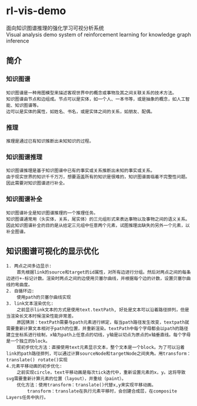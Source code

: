 # rl-vis-demo

面向知识图谱推理的强化学习可视分析系统<br>
Visual analysis demo system of reinforcement learning for knowledge graph inference

## 简介
### 知识图谱
    知识图谱是一种用图模型来描述客观世界中的概念或事物及其之间关联关系的技术方法。
    知识图谱由节点和边组成。节点可以是实体，如一个人、一本书等，或是抽象的概念，如人工智能、知识图谱等。
    边可以是实体的属性，如姓名、书名，或是实体之间的关系，如朋友、配偶。
### 推理
    推理是通过已有知识推断出未知知识的过程。
### 知识图谱推理
    知识图谱推理是基于知识图谱中已有的事实或关系推断出未知的事实或关系。
    由于现实世界的知识千千万万，想要涵盖所有的知识是很难的，知识图谱面临着不完整性问题。因此需要对知识图谱进行补全。
### 知识图谱补全
    知识图谱补全是知识图谱推理的一个推理任务。
    知识图谱通常用（头实体，关系，尾实体）的三元组形式来表达事物以及事物之间的语义关系。
    因此知识图谱补全的目的是从给定三元组中任意两个元素，试图推理出缺失的另外一个元素，以补全图谱。
## 知识图谱可视化的显示优化
    1. 两点之间多边显示:
        首先根据link的source和target的id属性，对所有边进行分组。然后对两点之间的每条边进行+-标记计数。渲染时两点之间的边使用贝塞尔曲线，并根据每个边的计数，设置贝塞尔曲线的弯曲度。
    2. 自循环边:
        使用path的贝塞尔曲线实现
    3. link文本渲染优化:
        之前显示link文本的方式是使用text.textPath, 好处是文本可以沿着路径排列，但是当渲染长文本时候渲染性能非常差。
        原因猜测：textPath需要与path元素进行绑定，每当path路径发生改变，textpath就需要重新计算文本相对于path的位置，并重新渲染。textPath中每个字母都会以path的路径建立坐标系进行绘制，x轴为path上任意点的切线，y轴是以切点为原点的x轴垂直线。每个字母是一个独立的block。
        现初步优化方法：直接使用text元素显示文本，整个文本是一个block。为了可以沿着link的path路径排列，可以通过计算sourceNode和targetNode之间夹角。用transform：translate() rotate()实现
    4.元素平移动画的初步优化:
        之前实现circle，text平移动画是每次tick迭代中，重新设置元素的x，y。这将导致svg需要重新计算元素的位置（layout），并重绘（paint）。
        优化方法：使用transform：translate()代替x,y来实现平移动画。
            transform：translate在执行元素平移时，会创建合成层，在composite Layers任务中执行。


